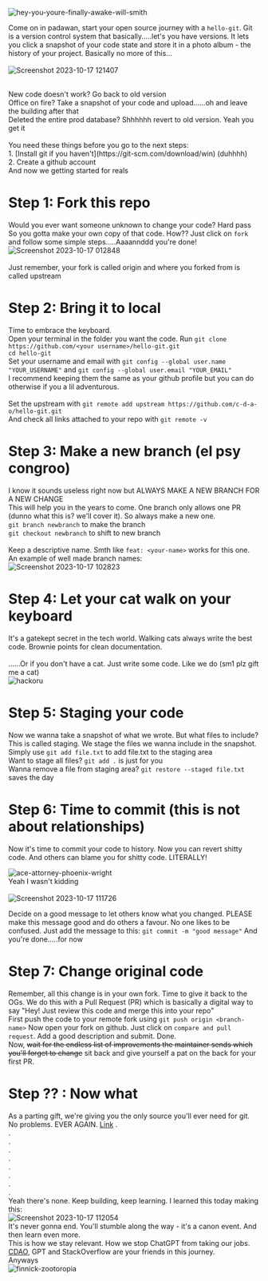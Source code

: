 ![hey-you-youre-finally-awake-will-smith](https://github.com/c-d-a-o/hello-git/assets/124515922/f2a35f9e-d353-49b9-bc4c-a91e4d450280)

Come on in padawan, start your open source journey with a `hello-git`. Git is a version control system that basically.....let's you have versions. It lets you click a snapshot of your code state and store it in a photo album - the history of your project. Basically no more of this...
<br>
<br>
![Screenshot 2023-10-17 121407](https://github.com/c-d-a-o/hello-git/assets/124515922/48f4fd92-c8f4-495b-997e-71c5a7460db3)

<br>
New code doesn't work? Go back to old version
<br>
Office on fire? Take a snapshot of your code and upload......oh and leave the building after that
<br>
Deleted the entire prod database? Shhhhhh revert to old version. Yeah you get it
<br>
<br>
You need these things before you go to the next steps:
<br>
1. [Install git if you haven't](https://git-scm.com/download/win) (duhhhh)
<br>
2. Create a github account
<br>
And now we getting started for reals

# Step 1: Fork this repo
Would you ever want someone unknown to change your code? Hard pass
<br>
So you gotta make your own copy of that code. How?? Just click on `fork` and follow some simple steps.....Aaaannddd you're done!
<br>
![Screenshot 2023-10-17 012848](https://github.com/c-d-a-o/hello-git/assets/124515922/f3e5f912-bc04-49cb-82ec-95762f345dae)
<br>
<br>
Just remember, your fork is called origin and where you forked from is called upstream
<br>

# Step 2: Bring it to local
Time to embrace the keyboard.
<br>
Open your terminal in the folder you want the code. Run `git clone https://github.com/<your username>/hello-git.git`
<br>
`cd hello-git`
<br>
Set your username and email with `git config --global user.name "YOUR_USERNAME"` and `git config --global user.email "YOUR_EMAIL"`
<br>
I recommend keeping them the same as your github profile but you can do otherwise if you a lil adventurous.
<br>
<br>
Set the upstream with `git remote add upstream https://github.com/c-d-a-o/hello-git.git`
<br>
And check all links attached to your repo with `git remote -v`
<br>

# Step 3: Make a new branch (el psy congroo)
I know it sounds useless right now but ALWAYS MAKE A NEW BRANCH FOR A NEW CHANGE
<br>
This will help you in the years to come. One branch only allows one PR (dunno what this is? we'll cover it). So always make a new one.
<br>
`git branch newbranch` to make the branch
<br>
`git checkout newbranch` to shift to new branch
<br>
<br>
Keep a descriptive name. Smth like `feat: <your-name>` works for this one. An example of well made branch names:
<br>
![Screenshot 2023-10-17 102823](https://github.com/c-d-a-o/hello-git/assets/124515922/7a4518ec-4dbd-45db-85ba-2d5682c02e4c)
<br>

# Step 4: Let your cat walk on your keyboard
It's a gatekept secret in the tech world. Walking cats always write the best code. Brownie points for clean documentation.
<br>
<br>
......Or if you don't have a cat. Just write some code. Like we do (sm1 plz gift me a cat)
<br>
![hackoru](https://github.com/c-d-a-o/hello-git/assets/124515922/99404277-bd7e-4db8-a35f-e2b9ddc20da2)
<br>

# Step 5: Staging your code
Now we wanna take a snapshot of what we wrote. But what files to include?
<br>
This is called staging. We stage the files we wanna include in the snapshot.
<br>
Simply use `git add file.txt` to add file.txt to the staging area
<br>
Want to stage all files? `git add .` is just for you
<br>
Wanna remove a file from staging area? `git restore --staged file.txt` saves the day
<br>

# Step 6: Time to commit (this is not about relationships)
Now it's time to commit your code to history. Now you can revert shitty code. And others can blame you for shitty code. LITERALLY!

![ace-attorney-phoenix-wright](https://github.com/c-d-a-o/hello-git/assets/124515922/333a585c-a8a3-440d-8dec-04688f7c29e4)
<br>
Yeah I wasn't kidding
<br>
<br>
![Screenshot 2023-10-17 111726](https://github.com/c-d-a-o/hello-git/assets/124515922/edc0beac-19f3-49e5-bc41-0d6e12a6a7b4)
<br>

Decide on a good message to let others know what you changed. PLEASE make this message good and do others a favour. No one likes to be confused.
Just add the message to this: `git commit -m "good message"`
And you're done.....for now
<br>

# Step 7: Change original code
Remember, all this change is in your own fork. Time to give it back to the OGs. We do this with a Pull Request (PR) which is basically a digital way to say "Hey! Just review this code and merge this into your repo"
<br>
First push the code to your remote fork using `git push origin <branch-name>`
Now open your fork on github. Just click on `compare and pull request`. Add a good description and submit. Done.
<br>
Now, ~~wait for the endless list of improvements the maintainer sends which you'll forget to change~~ sit back and give yourself a pat on the back for your first PR. 
<br>

# Step ?? : Now what
As a parting gift, we're giving you the only source you'll ever need for git. No problems. EVER AGAIN. [Link](https://www.youtube.com/watch?v=dQw4w9WgXcQ)
.<br>
.<br>
.<br>
.<br>
.<br>
.<br>
.<br>
.<br>
.<br>
Yeah there's none. Keep building, keep learning. I learned this today making this:
<br>
![Screenshot 2023-10-17 112054](https://github.com/c-d-a-o/hello-git/assets/124515922/7375ec7b-661e-4b39-81cf-6c58d83f9513)
<br>
It's never gonna end. You'll stumble along the way - it's a canon event. And then learn even more.
<br>
This is how we stay relevant. How we stop ChatGPT from taking our jobs. [CDAO](https://discord.gg/EkH5um3Mnh), GPT and StackOverflow are your friends in this journey.
<br>
Anyways
<br>
![finnick-zootoropia](https://github.com/c-d-a-o/hello-git/assets/124515922/020a92bd-da87-49e5-9f61-858e86a6b87a)
